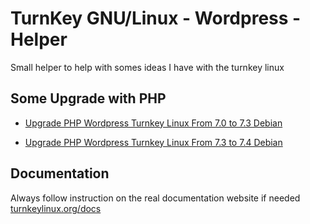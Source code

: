 # TurnKey GNU/Linux - Wordpress - Helper

Small helper to help with somes ideas I have with the turnkey linux

## Some Upgrade with PHP

- [Upgrade PHP Wordpress Turnkey Linux From 7.0 to 7.3 Debian](https://github.com/alfreddagenais/turnkeylinux-wordpress-helper/wiki/Upgrade-PHP-Wordpress---Turnkey-Linux---From-7.0-to-7.3---Debian)

- [Upgrade PHP Wordpress Turnkey Linux From 7.3 to 7.4 Debian](https://github.com/alfreddagenais/turnkeylinux-wordpress-helper/wiki/Upgrade-PHP-Wordpress-Turnkey-Linux-From-7.3-to-7.4-Debian)

## Documentation

Always follow instruction on the real documentation website if needed [turnkeylinux.org/docs](https://www.turnkeylinux.org/docs)
